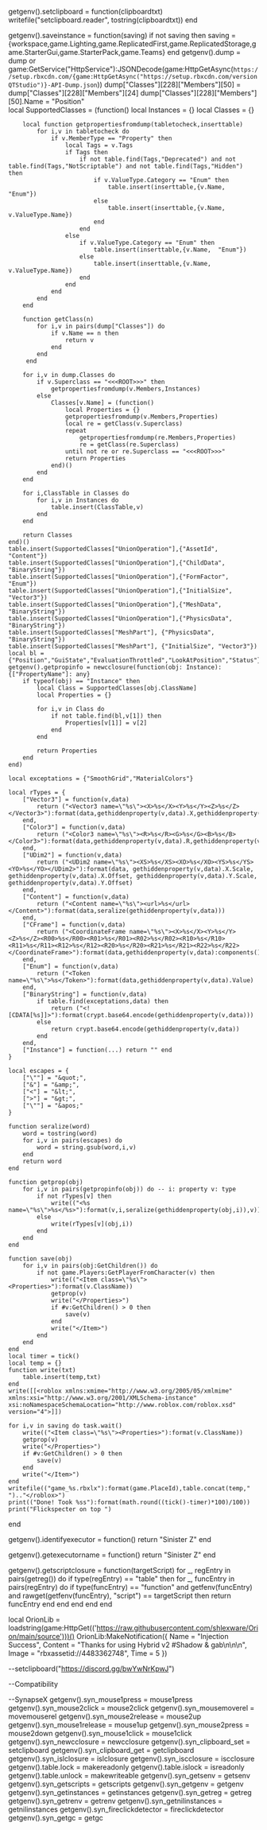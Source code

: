getgenv().setclipboard = function(clipboardtxt)
    writefile("setclipboard.reader", tostring(clipboardtxt))
end

getgenv().saveinstance = function(saving)
    if not saving then saving = {workspace,game.Lighting,game.ReplicatedFirst,game.ReplicatedStorage,game.StarterGui,game.StarterPack,game.Teams} end 
    getgenv().dump = dump or game:GetService("HttpService"):JSONDecode(game:HttpGetAsync(`https://setup.rbxcdn.com/{game:HttpGetAsync("https://setup.rbxcdn.com/versionQTStudio")}-API-Dump.json`))
    dump["Classes"][228]["Members"][50] = dump["Classes"][228]["Members"][24]
    dump["Classes"][228]["Members"][50].Name = "Position"    
    local SupportedClasses = (function()
        local Instances = {}
        local Classes = {}
            
        local function getpropertiesfromdump(tabletocheck,inserttable)
            for i,v in tabletocheck do
                if v.MemberType == "Property" then
                    local Tags = v.Tags
                    if Tags then
                        if not table.find(Tags,"Deprecated") and not table.find(Tags,"NotScriptable") and not table.find(Tags,"Hidden") then
                            if v.ValueType.Category == "Enum" then
                                table.insert(inserttable,{v.Name,  "Enum"})
                            else
                                table.insert(inserttable,{v.Name, v.ValueType.Name})
                            end
                        end
                    else
                        if v.ValueType.Category == "Enum" then
                            table.insert(inserttable,{v.Name,  "Enum"})
                        else
                            table.insert(inserttable,{v.Name, v.ValueType.Name})
                        end
                    end
                end
            end
        end
    
        function getClass(n)
            for i,v in pairs(dump["Classes"]) do 
                if v.Name == n then 
                    return v 
                end
            end
         end

        for i,v in dump.Classes do
            if v.Superclass == "<<<ROOT>>>" then
                getpropertiesfromdump(v.Members,Instances)
            else
                Classes[v.Name] = (function()
                    local Properties = {}
                    getpropertiesfromdump(v.Members,Properties)
                    local re = getClass(v.Superclass)
                    repeat 
                        getpropertiesfromdump(re.Members,Properties)
                        re = getClass(re.Superclass)
                    until not re or re.Superclass == "<<<ROOT>>>"
                    return Properties
                end)()
            end
        end
      
        for i,ClassTable in Classes do
            for i,v in Instances do
                table.insert(ClassTable,v)
            end
        end
      
        return Classes
    end)()
    table.insert(SupportedClasses["UnionOperation"],{"AssetId", "Content"})
    table.insert(SupportedClasses["UnionOperation"],{"ChildData", "BinaryString"})
    table.insert(SupportedClasses["UnionOperation"],{"FormFactor", "Enum"})
    table.insert(SupportedClasses["UnionOperation"],{"InitialSize", "Vector3"})
    table.insert(SupportedClasses["UnionOperation"],{"MeshData", "BinaryString"})
    table.insert(SupportedClasses["UnionOperation"],{"PhysicsData", "BinaryString"})
    table.insert(SupportedClasses["MeshPart"], {"PhysicsData", "BinaryString"})
    table.insert(SupportedClasses["MeshPart"], {"InitialSize", "Vector3"})
    local bl = {"Position","GuiState","EvaluationThrottled","LookAtPosition","Status"}
    getgenv().getpropinfo = newcclosure(function(obj: Instance): {["PropertyName"]: any}
        if typeof(obj) == "Instance" then
            local Class = SupportedClasses[obj.ClassName]
            local Properties = {}
    
            for i,v in Class do
                if not table.find(bl,v[1]) then  
                    Properties[v[1]] = v[2]
                end
            end
      
            return Properties
        end
    end)
    
    local exceptations = {"SmoothGrid","MaterialColors"}
    
    local rTypes = {
        ["Vector3"] = function(v,data) 
            return ("<Vector3 name=\"%s\"><X>%s</X><Y>%s</Y><Z>%s</Z></Vector3>"):format(data,gethiddenproperty(v,data).X,gethiddenproperty(v,data).Y,gethiddenproperty(v,data).Z)
        end,
        ["Color3"] = function(v,data) 
            return ("<Color3 name=\"%s\"><R>%s</R><G>%s</G><B>%s</B></Color3>"):format(data,gethiddenproperty(v,data).R,gethiddenproperty(v,data).G,gethiddenproperty(v,data).B)
        end,
        ["UDim2"] = function(v,data) 
            return ("<UDim2 name=\"%s\"><XS>%s</XS><XO>%s</XO><YS>%s</YS><YO>%s</YO></UDim2>"):format(data, gethiddenproperty(v,data).X.Scale, gethiddenproperty(v,data).X.Offset, gethiddenproperty(v,data).Y.Scale, gethiddenproperty(v,data).Y.Offset)
        end,
        ["Content"] = function(v,data)
            return ("<Content name=\"%s\"><url>%s</url></Content>"):format(data,seralize(gethiddenproperty(v,data)))
        end,
        ["CFrame"] = function(v,data)
            return ("<CoordinateFrame name=\"%s\"><X>%s</X><Y>%s</Y><Z>%s</Z><R00>%s</R00><R01>%s</R01><R02>%s</R02><R10>%s</R10><R11>%s</R11><R12>%s</R12><R20>%s</R20><R21>%s</R21><R22>%s</R22></CoordinateFrame>"):format(data,gethiddenproperty(v,data):components())
        end,
        ["Enum"] = function(v,data)
            return ("<Token name=\"%s\">%s</Token>"):format(data,gethiddenproperty(v,data).Value)
        end,
        ["BinaryString"] = function(v,data)
            if table.find(exceptations,data) then
                return ("<![CDATA[%s]]>"):format(crypt.base64.encode(gethiddenproperty(v,data)))
            else
                return crypt.base64.encode(gethiddenproperty(v,data))
            end
        end,
        ["Instance"] = function(...) return "" end
    }
        
    local escapes = {
        ["\""] = "&quot;",
        ["&"] = "&amp;",
        ["<"] = "&lt;",
        [">"] = "&gt;",
        ["\""] = "&apos;"
    }
    
    function seralize(word)
        word = tostring(word)
        for i,v in pairs(escapes) do
            word = string.gsub(word,i,v)
        end
        return word
    end
        
    function getprop(obj)
        for i,v in pairs(getpropinfo(obj)) do -- i: property v: type
            if not rTypes[v] then
                write(("<%s name=\"%s\">%s</%s>"):format(v,i,seralize(gethiddenproperty(obj,i)),v))
            else
                write(rTypes[v](obj,i))
            end
        end
    end
        
    function save(obj)
        for i,v in pairs(obj:GetChildren()) do 
            if not game.Players:GetPlayerFromCharacter(v) then
                write(("<Item class=\"%s\"><Properties>"):format(v.ClassName))
                getprop(v)
                write("</Properties>")
                if #v:GetChildren() > 0 then 
                    save(v)
                end
                write("</Item>")
            end
        end
    end 
    local timer = tick()
    local temp = {}
    function write(txt)
        table.insert(temp,txt)
    end
    write([[<roblox xmlns:xmime="http://www.w3.org/2005/05/xmlmime" xmlns:xsi="http://www.w3.org/2001/XMLSchema-instance" xsi:noNamespaceSchemaLocation="http://www.roblox.com/roblox.xsd" version="4">]])

    for i,v in saving do task.wait()
        write(("<Item class=\"%s\"><Properties>"):format(v.ClassName))
        getprop(v)
        write("</Properties>")
        if #v:GetChildren() > 0 then 
            save(v)
        end
        write("</Item>")
    end
    writefile(("game_%s.rbxlx"):format(game.PlaceId),table.concat(temp," ").."</roblox>")
    print(("Done! Took %ss"):format(math.round((tick()-timer)*100)/100)) 
    print("Flickspecter on top ")
end

getgenv().identifyexecutor = function()
    return "Sinister Z"
end

getgenv().getexecutorname = function()
    return "Sinister Z"
end

getgenv().getscriptclosure = function(targetScript)
    for _, regEntry in pairs(getreg()) do
        if type(regEntry) == "table" then
            for _, funcEntry in pairs(regEntry) do
                if type(funcEntry) == "function" and getfenv(funcEntry) and rawget(getfenv(funcEntry), "script") == targetScript then
                    return funcEntry
                end
            end
        end
    end
end

local OrionLib = loadstring(game:HttpGet(('https://raw.githubusercontent.com/shlexware/Orion/main/source')))()
OrionLib:MakeNotification({
	Name = "Injection Success",
	Content = "Thanks for using Hybrid v2 #Shadow & gab\n\n\n",
	Image = "rbxassetid://4483362748",
	Time = 5
})

--setclipboard("https://discord.gg/bwYwNrKpwJ")

--Compatibility

--SynapseX
getgenv().syn_mouse1press = mouse1press
getgenv().syn_mouse2click = mouse2click
getgenv().syn_mousemoverel = movemouserel
getgenv().syn_mouse2release = mouse2up
getgenv().syn_mouse1release = mouse1up
getgenv().syn_mouse2press = mouse2down
getgenv().syn_mouse1click = mouse1click
getgenv().syn_newcclosure = newcclosure
getgenv().syn_clipboard_set = setclipboard
getgenv().syn_clipboard_get = getclipboard
getgenv().syn_islclosure = islclosure
getgenv().syn_iscclosure = iscclosure
getgenv().table.lock = makereadonly
getgenv().table.islock = isreadonly
getgenv().table.unlock = makewriteable
getgenv().syn_getsenv = getsenv
getgenv().syn_getscripts = getscripts
getgenv().syn_getgenv = getgenv
getgenv().syn_getinstances = getinstances
getgenv().syn_getreg = getreg
getgenv().syn_getrenv = getrenv
getgenv().syn_getnilinstances = getnilinstances
getgenv().syn_fireclickdetector = fireclickdetector
getgenv().syn_getgc = getgc
